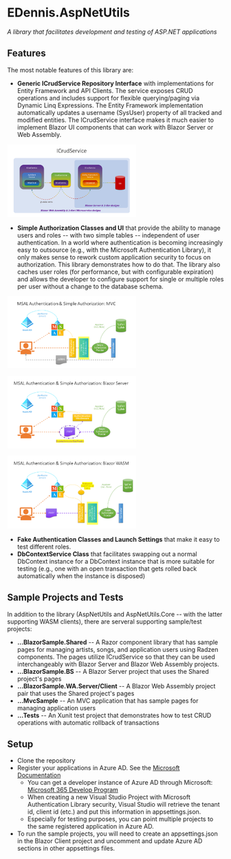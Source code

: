 # EDennis.AspNetUtils
*A library that facilitates development and testing of ASP.NET applications*

## Features
The most notable features of this library are:
- **Generic ICrudService Repository Interface** with implementations for Entity Framework and API Clients.  The service exposes CRUD operations and includes support for flexible querying/paging via Dynamic Linq Expressions.  The Entity Framework implementation automatically updates a username (SysUser) property of all tracked and modified entities.  The ICrudService interface makes it much easier to implement Blazor UI components that can work with Blazor Server or Web Assembly.

<img
  src="https://github.com/denmitchell/EDennis.AspNetUtils/blob/7ac546cf454c1deeb1a79328ce1383ab1a6ff182/ICrudService.png"
  alt="ICrudService"
  title="ICrudService"
  style="display: inline-block; margin: 0 auto; max-width: 300px">

- **Simple Authorization Classes and UI** that provide the ability to manage users and roles -- with two simple tables -- independent of user authentication.  In a world where authentication is becoming increasingly easy to outsource (e.g., with the Microsoft Authentication Library), it only makes sense to rework custom application security to focus on authorization.  This library demonstrates how to do that.  The library also caches user roles (for performance, but with configurable expiration) and allows the developer to configure support for single or multiple roles per user without a change to the database schema. 

<img
  src="https://github.com/denmitchell/EDennis.AspNetUtils/blob/197f768143705ec43eee92a244123bd814a2aed0/SimpleAuthorizationMvc.PNG"
  alt="SimpleAuthorization for MVC"
  title="SimpleAuthorization for MVC"
  style="display: inline-block; margin: 0 auto; max-width: 300px">
  
<img
  src="https://github.com/denmitchell/EDennis.AspNetUtils/blob/948d417ead5b82281ea84c6514b099b496fb1650/SimpleAuthorizationBlazorServer.PNG"
  alt="SimpleAuthorization for Blazor Server"
  title="SimpleAuthorization for Blazor Server"
  style="display: inline-block; margin: 0 auto; max-width: 300px">

<img
  src="https://github.com/denmitchell/EDennis.AspNetUtils/blob/197f768143705ec43eee92a244123bd814a2aed0/SimpleAuthorizationWasm.PNG"
  alt="SimpleAuthorization for Blazor Web Assembly"
  title="SimpleAuthorization for Blazor Web Assembly"
  style="display: inline-block; margin: 0 auto; max-width: 300px">
  
- **Fake Authentication Classes and Launch Settings** that make it easy to test different roles.
- **DbContextService Class** that facilitates swapping out a normal DbContext instance for a DbContext instance that is more suitable for testing (e.g., one with an open transaction that gets rolled back automatically when the instance is disposed)

## Sample Projects and Tests
In addition to the library (AspNetUtils and AspNetUtils.Core -- with the latter supporting WASM clients), there are serveral supporting sample/test projects:
- **...BlazorSample.Shared** -- A Razor component library that has sample pages for managing artists, songs, and application users using Radzen components.  The pages utilize ICrudService so that they can be used interchangeably with Blazor Server and Blazor Web Assembly projects.
- **...BlazorSample.BS** -- A Blazor Server project that uses the Shared project's pages
- **...BlazorSample.WA.Server/Client** -- A Blazor Web Assembly project pair that uses the Shared project's pages 
- **...MvcSample** -- An MVC application that has sample pages for managing application users
- **...Tests** -- An Xunit test project that demonstrates how to test CRUD operations with automatic rollback of transactions

## Setup
- Clone the repository
- Register your applications in Azure AD.  See the [Microsoft Documentation](https://learn.microsoft.com/en-us/azure/active-directory/develop/quickstart-register-app)
  - You can get a developer instance of Azure AD through Microsoft: [Microsoft 365 Develop Program](https://learn.microsoft.com/en-us/azure/active-directory/verifiable-credentials/how-to-create-a-free-developer-account)
  - When creating a new Visual Studio Project with Microsoft Authentication Library security, Visual Studio will retrieve the tenant id, client id (etc.) and put this information in appsettings.json.  
  - Especially for testing purposes, you can point multiple projects to the same registered application in Azure AD.
- To run the sample projects, you will need to create an appsettings.json in the Blazor Client project and uncomment and update Azure AD sections in other appsettings files.
